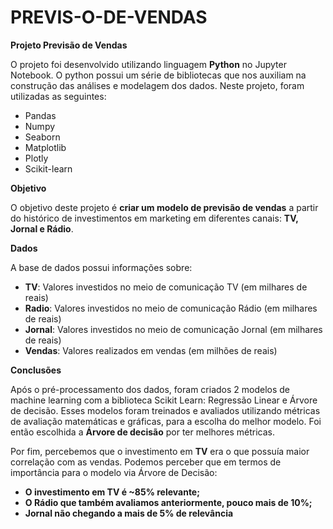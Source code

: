 # PREVIS-O-DE-VENDAS

**Projeto Previsão de Vendas**

O projeto foi desenvolvido utilizando linguagem **Python** no Jupyter Notebook. O python possui um série de bibliotecas que nos auxiliam na construção das análises e modelagem dos dados. Neste projeto, foram utilizadas as seguintes:

   - Pandas
   - Numpy
   - Seaborn
   - Matplotlib
   - Plotly
   - Scikit-learn

**Objetivo**

O objetivo deste projeto é **criar um modelo de previsão de vendas** a partir do histórico de investimentos em marketing em diferentes canais: **TV, Jornal e Rádio**.

**Dados**

A base de dados possui informações sobre:

   - **TV**: Valores investidos no meio de comunicação TV (em milhares de reais)
   - **Radio**: Valores investidos no meio de comunicação Rádio (em milhares de reais)
   - **Jornal**: Valores investidos no meio de comunicação Jornal (em milhares de reais)
   - **Vendas**: Valores realizados em vendas (em milhões de reais)


**Conclusões**


Após o pré-processamento dos dados, foram criados 2 modelos de machine learning com a biblioteca Scikit Learn: Regressão Linear e Árvore de decisão. Esses modelos foram treinados e avaliados utilizando métricas de avaliação matemáticas e gráficas, para a escolha do melhor modelo. Foi então escolhida a **Árvore de decisão** por ter melhores métricas.

Por fim, percebemos que o investimento em **TV** era o que possuía maior correlação com as vendas.
Podemos perceber que em termos de importância para o modelo via Árvore de Decisão:
- **O investimento em TV é ~85% relevante;**
- **O Rádio que também avaliamos anteriormente, pouco mais de 10%;**
- **Jornal não chegando a mais de 5% de relevância**
